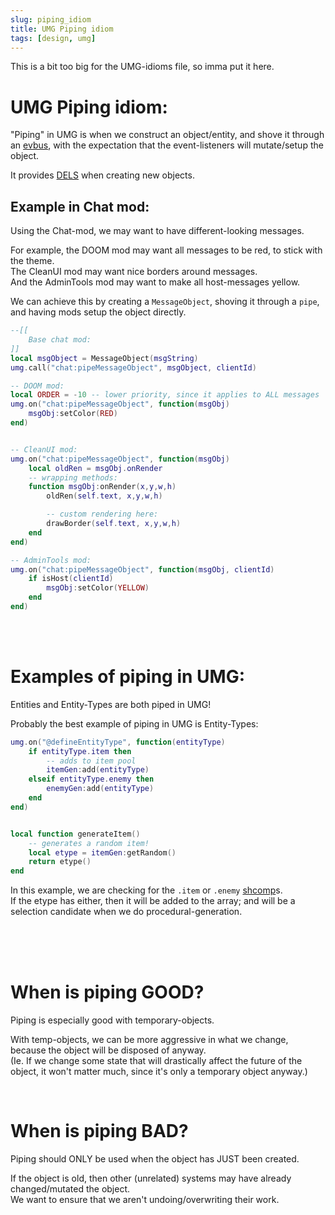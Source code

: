 ```yaml
---
slug: piping_idiom
title: UMG Piping idiom
tags: [design, umg]
---
```


This is a bit too big for the UMG-idioms file, so imma put it here.

<!--truncate-->

# UMG Piping idiom:

"Piping" in UMG is when we construct an object/entity, and shove it through an [evbus](../umg_terminology), with the expectation that the event-listeners will mutate/setup the object.

It provides [DELS](../DELS) when creating new objects.

## Example in Chat mod:

Using the Chat-mod, we may want to have different-looking messages.  

For example, the DOOM mod may want all messages to be red, to stick with the theme.  
The CleanUI mod may want nice borders around messages.  
And the AdminTools mod may want to make all host-messages yellow.

We can achieve this by creating a `MessageObject`, shoving it through a `pipe`, and having mods setup the object directly.


```lua
--[[
    Base chat mod:
]]
local msgObject = MessageObject(msgString)
umg.call("chat:pipeMessageObject", msgObject, clientId)
```


```lua
-- DOOM mod:
local ORDER = -10 -- lower priority, since it applies to ALL messages
umg.on("chat:pipeMessageObject", function(msgObj)
    msgObj:setColor(RED)
end)


-- CleanUI mod:
umg.on("chat:pipeMessageObject", function(msgObj)
    local oldRen = msgObj.onRender
    -- wrapping methods:
    function msgObj:onRender(x,y,w,h)
        oldRen(self.text, x,y,w,h)

        -- custom rendering here:
        drawBorder(self.text, x,y,w,h) 
    end
end)

-- AdminTools mod:
umg.on("chat:pipeMessageObject", function(msgObj, clientId)
    if isHost(clientId)
        msgObj:setColor(YELLOW)
    end
end)
```

<br/>
<br/>


# Examples of piping in UMG:
Entities and Entity-Types are both piped in UMG!

Probably the best example of piping in UMG is Entity-Types:
```lua
umg.on("@defineEntityType", function(entityType)
    if entityType.item then
        -- adds to item pool
        itemGen:add(entityType)
    elseif entityType.enemy then
        enemyGen:add(entityType)
    end
end)


local function generateItem()
    -- generates a random item!
    local etype = itemGen:getRandom()
    return etype()
end

```
In this example, we are checking for the `.item` or `.enemy` [shcomp](../umg_terminology)s.  
If the etype has either, then it will be added to the array;
and will be a selection candidate when we do procedural-generation.


<br/>
<br/>
<br/>

# When is piping GOOD?
Piping is especially good with temporary-objects.

With temp-objects, we can be more aggressive in what we change, because the object will be disposed of anyway.  
(Ie. If we change some state that will drastically affect the future of the object, it won't matter much, since it's only a temporary object anyway.)


<br/>

# When is piping BAD?
Piping should ONLY be used when the object has JUST been created.

If the object is old, then other (unrelated) systems may have already changed/mutated the object.  
We want to ensure that we aren't undoing/overwriting their work.  




